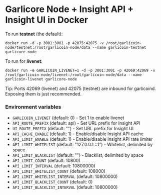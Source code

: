 Garlicore Node + Insight API + Insight UI in Docker
=========

To run **testnet** (the default):

`docker run -d -p 3001:3001 -p 42075:42075 -v /root/garlicoin-node/testnet:/root/garlicoin-node/data --name garlicoin-testnet garlicore-node`

To run for **livenet**:

`docker run -e GARLICOIN_LIVENET=1 -d -p 3001:3001 -p 42069:42069 -v /root/garlicoin-node/livenet:/root/garlicoin-node/data --name garlicoin-livenet garlicore-node`


Tip: Ports 42069 (livenet) and 42075 (testnet) are inbound for garlicoind. Exposing them is just recommended.

### Environment variables

- `GARLICOIN_LIVENET` (default: 0) - Set 1 to enable livenet
- `API_ROUTE_PREFIX` (default: api) - Set URL prefix for Insight API
- `UI_ROUTE_PREFIX` (default: "") - Set URL prefix for Insight UI
- `API_CACHE_ENABLE` (default: 1) - Enable/disable Insight API cache
- `API_LIMIT_ENABLE` (default: 1) - Enable/disable Insight API rate limiter
- `API_LIMIT_WHITELIST` (default: "127.0.0.1 ::1") - Whitelist, delimited by space
- `API_LIMIT_BLACKLIST` (default: "") - Blacklist, delimited by space
- `API_LIMIT_COUNT` (default: 10800)
- `API_LIMIT_INTERVAL` (default: 10800000)
- `API_LIMIT_WHITELIST_COUNT` (default: 108000)
- `API_LIMIT_WHITELIST_INTERVAL` (default: 10800000)
- `API_LIMIT_BLACKLIST_COUNT` (default: 0)
- `API_LIMIT_BLACKLIST_INTERVAL` (default: 10800000)
